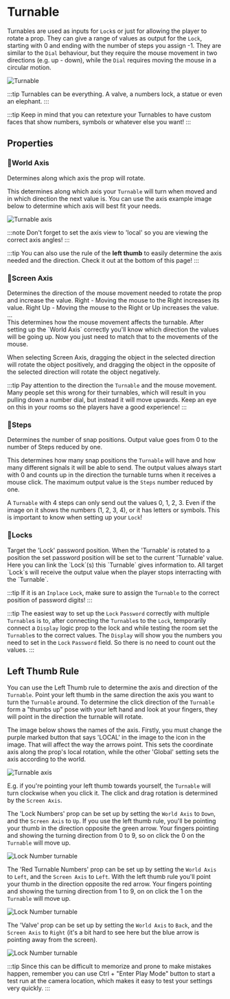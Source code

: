# Turnable
Turnables are used as inputs for `Lock`s or just for allowing the player to rotate a prop. They can give a range of values as output for the `Lock`, starting with 0 and ending with the number of steps you assign -1. They are similar to the `Dial` behaviour, but they require the mouse movement in two directions (e.g. up - down), while the `Dial` requires moving the mouse in a circular motion.

![Turnable](./img/turnable/turnable_selector.png)


:::tip
Turnables can be everything. A valve, a numbers lock, a statue or even an elephant.
:::

:::tip
Keep in mind that you can retexture your Turnables to have custom faces that show numbers, symbols or whatever else you want!
:::

## Properties

### :small_orange_diamond:World Axis
<div className="highlight-div">
Determines along which axis the prop will rotate.
</div>

This determines along which axis your `Turnable` will turn when moved and in which direction the next value is. You can use the axis example image below to determine which axis will best fit your needs.

![Turnable axis](./img/turnable/turnable_axis.png)

:::note
Don't forget to set the axis view to 'local' so you are viewing the correct axis angles!
:::

:::tip
You can also use the rule of the __left thumb__ to easily determine the axis needed and the direction. Check it out at the bottom of this page!
:::

### :small_orange_diamond:Screen Axis
<div className="highlight-div">
Determines the direction of the mouse movement needed to rotate the prop and increase the value.
Right - Moving the mouse to the Right increases its value.
Right Up - Moving the mouse to the Right or Up increases the value.
...
</div>
This determines how the mouse movement affects the turnable. After setting up the `World Axis` correctly you'll know which direction the values will be going up. Now you just need to match that to the movements of the mouse.

When selecting Screen Axis, dragging the object in the selected direction will rotate the object positively, and dragging the object in the opposite of the selected direction will rotate the object negatively.

:::tip
Pay attention to the direction the `Turnable` and the mouse movement. Many people set this wrong for their turnables, which will result in you pulling down a number dial, but instead it will move upwards. Keep an eye on this in your rooms so the players have a good experience!
:::

### :small_orange_diamond:Steps
<div className="highlight-div">
Determines the number of snap positions. Output value goes from 0 to the number of Steps reduced by one.
</div>

This determines how many snap positions the `Turnable` will have and how many different signals it will be able to send. The output values always start with 0 and counts up in the direction the turnable turns when it receives a mouse click. The maximum output value is the `Steps` number reduced by one.

A `Turnable` with 4 steps can only send out the values 0, 1, 2, 3. Even if the image on it shows the numbers (1, 2, 3, 4), or it has letters or symbols. This is important to know when setting up your `Lock`!


### :small_orange_diamond:Locks
<div className="highlight-div">
Target the 'Lock' password position. When the 'Turnable' is rotated to a position the set password position will be set to the current 'Turnable' value.
</div>
Here you can link the `Lock`(s) this `Turnable` gives information to. All target `Lock`s will receive the output value when the player stops interracting with the `Turnable`.

:::tip
If it is an `Inplace` `Lock`, make sure to assign the `Turnable` to the correct position of password digits!
:::

:::tip
The easiest way to set up the `Lock` `Password` correctly with multiple `Turnable`s is to, after connecting the `Turnable`s to the `Lock`, temporarily connect a `Display` logic prop to the lock and while testing the room set the `Turnable`s to the correct values. The `Display` will show you the numbers you need to set in the `Lock` `Password` field. So there is no need to count out the values.
:::

## Left Thumb Rule
You can use the Left Thumb rule to determine the axis and direction of the `Turnable`. Point your left thumb in the same direction the axis you want to turn the `Turnable` around. To determine the click direction of the `Turnable` form a "thumbs up" pose with your left hand and look at your fingers, they will point in the direction the turnable will rotate.


The image below shows the names of the axis. Firstly, you must change the purple marked button that says 'LOCAL' in the image to the icon in the image. That will affect the way the arrows point. This sets the coordinate axis along the prop's local rotation, while the other 'Global' setting sets the axis according to the world.

![Turnable axis](./img/turnable/turnable_axis.png)

E.g. if you're pointing your left thumb towards yourself, the `Turnable` will turn clockwise when you click it. The click and drag rotation is determined by the `Screen Axis`.

The 'Lock Numbers' prop can be set up by setting the `World Axis` to `Down`, and the `Screen Axis` to `Up`. If you use the left thumb rule, you'll be pointing your thumb in the direction opposite the green arrow. Your fingers pointing and showing the turning direction from 0 to 9, so on click the 0 on the `Turnable` will move up.

![Lock Number turnable](./img/turnable/turnable_lockNumber.gif)

The 'Red Turnable Numbers' prop can be set up by setting the `World Axis` to `Left`, and the `Screen Axis` to `Left`. With the left thumb rule you'll point your thumb in the direction opposite the red arrow. Your fingers pointing and showing the turning direction from 1 to 9, on on click the 1 on the `Turnable` will move up.

![Lock Number turnable](./img/turnable/turnable_redTurnable.gif)

The 'Valve' prop can be set up by setting the `World Axis` to `Back`, and the `Screen Axis` to `Right` (it's a bit hard to see here but the blue arrow is pointing away from the screen).

![Lock Number turnable](./img/turnable/turnable_valve.gif)

:::tip
Since this can be difficult to memorize and prone to make mistakes happen, remember you can use Ctrl + "Enter Play Mode" button to start a test run at the camera location, which makes it easy to test your settings very quickly.
:::